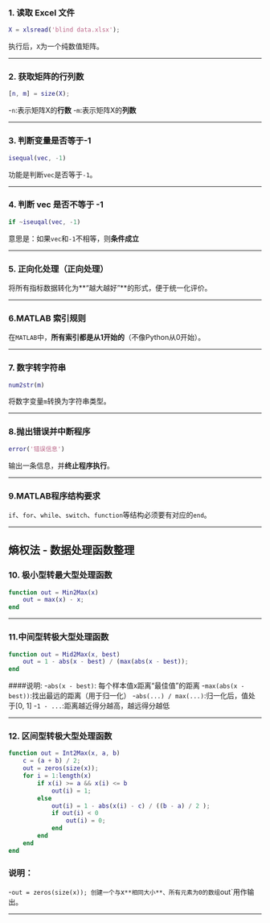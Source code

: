 ### 1. 读取 Excel 文件
```matlab
X = xlsread('blind data.xlsx');
```
执行后，`X`为一个纯数值矩阵。

---

### 2. 获取矩阵的行列数
```matlab
[n, m] = size(X);
```
-`n`:表示矩阵X的**行数**
-`m`:表示矩阵X的**列数**

---

### 3. 判断变量是否等于-1
```matlab
isequal(vec, -1)
```
功能是判断`vec`是否等于`-1`。

---

### 4. 判断 vec 是否不等于 -1
```matlab
if ~iseuqal(vec, -1)
```
意思是：如果`vec`和`-1`不相等，则**条件成立**

---

### 5. 正向化处理（正向处理）

将所有指标数据转化为**“越大越好”**的形式，便于统一化评价。

---

### 6.MATLAB 索引规则

在`MATLAB`中，**所有索引都是从1开始的**（不像Python从0开始）。

---

### 7. 数字转字符串
```matlab
num2str(m)
```
将数字变量`m`转换为字符串类型。

---

### 8.抛出错误并中断程序
```matlab
error('错误信息')
```
输出一条信息，并**终止程序执行**。

---

### 9.MATLAB程序结构要求

`if`、`for`、`while`、`switch`、`function`等结构必须要有对应的`end`。

---

## 熵权法 - 数据处理函数整理

### 10. 极小型转最大型处理函数
```matlab
function out = Min2Max(x)
    out = max(x) - x;
end
```

---

### 11.中间型转极大型处理函数

```matlab
function out = Mid2Max(x, best)
    out = 1 - abs(x - best) / (max(abs(x - best));
end
```

####说明:
-`abs(x - best)`: 每个样本值x距离“最佳值”的距离
-`max(abs(x - best))`:找出最远的距离（用于归一化）
-`abs(...) / max(...)`:归一化后，值处于[0, 1]
-`1 - ...`:距离越近得分越高，越远得分越低

---

### 12. 区间型转极大型处理函数

```matlab
function out = Int2Max(x, a, b)
    c = (a + b) / 2;
    out = zeros(size(x));
    for i = 1:length(x)
        if x(i) >= a && x(i) <= b
            out(i) = 1;
        else
            out(i) = 1 - abs(x(i) - c) / ((b - a) / 2 );
            if out(i) < 0
                out(i) = 0;
            end
        end
    end
end
```

### 说明：
-`out = zeros(size(x));
  创建一个与`x`**相同大小**、所有元素为0的数组`out`用作输出。

---

